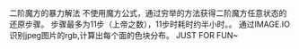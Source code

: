二阶魔方的暴力解法
不使用魔方公式，通过穷举的方法获得二阶魔方任意状态的还原步骤。
步骤最多为11步（上帝之数），11步时耗时约半小时。。
通过IMAGE.IO识别jpeg图片的rgb,计算出每个面的色块分布。
JUST FOR FUN~